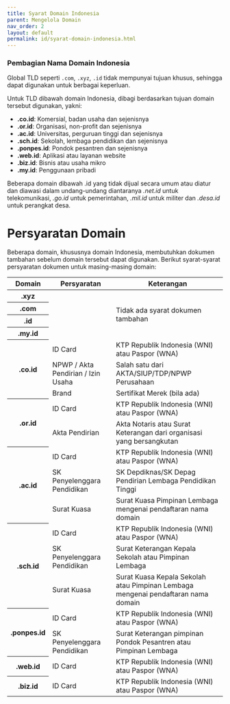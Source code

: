 ```yaml
---
title: Syarat Domain Indonesia
parent: Mengelola Domain
nav_order: 2
layout: default
permalink: id/syarat-domain-indonesia.html
---
```



### Pembagian Nama Domain Indonesia

Global TLD seperti `.com`, `.xyz`, `.id` tidak mempunyai tujuan khusus, sehingga dapat digunakan untuk berbagai keperluan.

Untuk TLD dibawah domain Indonesia, dibagi berdasarkan tujuan domain tersebut digunakan, yakni:

+ **.co.id**: Komersial, badan usaha dan sejenisnya
+ **.or.id**: Organisasi, non-profit dan sejenisnya
+ **.ac.id**: Universitas, perguruan tinggi dan sejenisnya
+ **.sch.id**: Sekolah, lembaga pendidikan dan sejenisnya
+ **.ponpes.id**: Pondok pesantren dan sejenisnya
+ **.web.id**: Aplikasi atau layanan website
+ **.biz.id**: Bisnis atau usaha mikro
+ **.my.id**: Penggunaan pribadi

Beberapa domain dibawah .id yang tidak dijual secara umum atau diatur dan diawasi dalam undang-undang diantaranya *.net.id* untuk telekomunikasi, *.go.id* untuk pemerintahan, *.mil.id* untuk militer dan *.desa.id* untuk perangkat desa.

# Persyaratan Domain

Beberapa domain, khususnya domain Indonesia, membutuhkan dokumen tambahan sebelum domain tersebut dapat digunakan. Berikut syarat-syarat persyaratan dokumen untuk masing-masing domain:

<table>
<thead>
  <tr>
    <th>Domain</th>
    <th>Persyaratan</th>
    <th>Keterangan</th>
  </tr>
</thead>
<tbody>
  <tr>
    <th>.xyz</th>
    <td rowspan="4"></td>
    <td rowspan="4">Tidak ada syarat dokumen tambahan</td>
  </tr>
  <tr>
    <th>.com</th>
  </tr>
  <tr>
    <th>.id</th>
  </tr>
  <tr>
    <th>.my.id</th>
  </tr>
  <tr>
    <th rowspan="3">.co.id</th>
    <td>ID Card</td>
    <td>KTP Republik Indonesia (WNI) atau Paspor (WNA)</td>
  </tr>
  <tr>
    <td>NPWP / Akta Pendirian / Izin Usaha</td>
    <td>Salah satu dari AKTA/SIUP/TDP/NPWP Perusahaan</td>
  </tr>
  <tr>
    <td>Brand</td>
    <td>Sertifikat Merek (bila ada)</td>
  </tr>
  <tr>
    <th rowspan="2">.or.id</th>
    <td>ID Card</td>
    <td>KTP Republik Indonesia (WNI) atau Paspor (WNA)</td>
  </tr>
  <tr>
    <td>Akta Pendirian</td>
    <td>Akta Notaris atau Surat Keterangan dari organisasi yang bersangkutan</td>
  </tr>
  <tr>
    <th rowspan="3">.ac.id</th>
    <td>ID Card</td>
    <td>KTP Republik Indonesia (WNI) atau Paspor (WNA)</td>
  </tr>
  <tr>
    <td>SK Penyelenggara Pendidikan</td>
    <td>SK Depdiknas/SK Depag Pendirian Lembaga Pendidikan Tinggi</td>
  </tr>
  <tr>
    <td>Surat Kuasa</td>
    <td>Surat Kuasa Pimpinan Lembaga mengenai pendaftaran nama domain</td>
  </tr>
  <tr>
    <th rowspan="3">.sch.id</th>
    <td>ID Card</td>
    <td>KTP Republik Indonesia (WNI) atau Paspor (WNA)</td>
  </tr>
  <tr>
    <td>SK Penyelenggara Pendidikan</td>
    <td>Surat Keterangan Kepala Sekolah atau Pimpinan Lembaga</td>
  </tr>
  <tr>
    <td>Surat Kuasa</td>
    <td>Surat Kuasa Kepala Sekolah atau Pimpinan Lembaga mengenai pendaftaran nama domain</td>
  </tr>
  <tr>
    <th rowspan="2">.ponpes.id</th>
    <td>ID Card</td>
    <td>KTP Republik Indonesia (WNI) atau Paspor (WNA)</td>
  </tr>
  <tr>
    <td>SK Penyelenggara Pendidikan</td>
    <td>Surat Keterangan pimpinan Pondok Pesantren atau Pimpinan Lembaga</td>
  </tr>
  <tr>
    <th>.web.id</th>
    <td>ID Card</td>
    <td>KTP Republik Indonesia (WNI) atau Paspor (WNA)</td>
  </tr>
  <tr>
    <th>.biz.id</th>
    <td>ID Card</td>
    <td>KTP Republik Indonesia (WNI) atau Paspor (WNA)</td>
  </tr>
</tbody>
</table>

